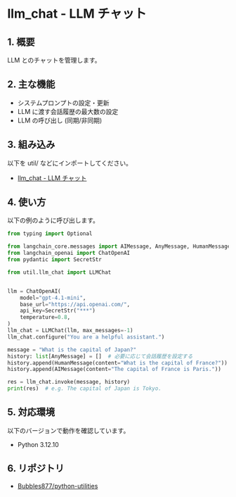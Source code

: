﻿# llm_chat - LLM チャット

## 1. 概要

LLM とのチャットを管理します。

## 2. 主な機能

- システムプロンプトの設定・更新
- LLM に渡す会話履歴の最大数の設定
- LLM の呼び出し (同期/非同期)

## 3. 組み込み

以下を util/ などにインポートしてください。

- [llm_chat - LLM チャット](llm_chat.py)

## 4. 使い方

以下の例のように呼び出します。

```python
from typing import Optional

from langchain_core.messages import AIMessage, AnyMessage, HumanMessage
from langchain_openai import ChatOpenAI
from pydantic import SecretStr

from util.llm_chat import LLMChat


llm = ChatOpenAI(
    model="gpt-4.1-mini",
    base_url="https://api.openai.com/",
    api_key=SecretStr("***")
    temperature=0.8,
)
llm_chat = LLMChat(llm, max_messages=-1)
llm_chat.configure("You are a helpful assistant.")

message = "What is the capital of Japan?"
history: list[AnyMessage] = []  # 必要に応じて会話履歴を設定する
history.append(HumanMessage(content="What is the capital of France?"))
history.append(AIMessage(content="The capital of France is Paris."))

res = llm_chat.invoke(message, history)
print(res)  # e.g. The capital of Japan is Tokyo.
```

## 5. 対応環境

以下のバージョンで動作を確認しています。

- Python 3.12.10

## 6. リポジトリ

- [Bubbles877/python-utilities](https://github.com/Bubbles877/python-utilities)
